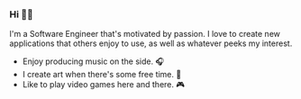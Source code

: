 ### Hi 👋🏻

I'm a Software Engineer that's motivated by passion. I love to create new applications that others enjoy to use, as well as whatever peeks my interest.

- Enjoy producing music on the side. 🎧
- I create art when there's some free time. 🎨
- Like to play video games here and there. 🎮

